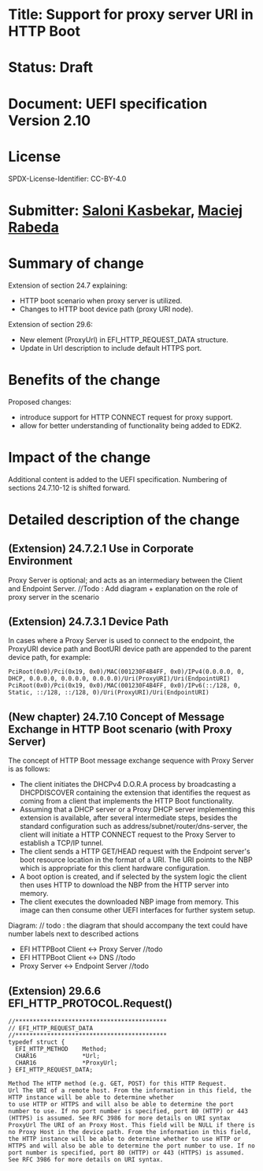 # Title: Support for proxy server URI in HTTP Boot

# Status: Draft

# Document: UEFI specification Version 2.10

# License

SPDX-License-Identifier: CC-BY-4.0

# Submitter: [Saloni Kasbekar](mailto:saloni.kasbekar@intel.com), [Maciej Rabeda](mailto:maciej.rabeda@intel.com)

# Summary of change

Extension of section 24.7 explaining:
- HTTP boot scenario when proxy server is utilized.
- Changes to HTTP boot device path (proxy URI node).

Extension of section 29.6:
- New element (ProxyUrl) in EFI_HTTP_REQUEST_DATA structure.
- Update in Url description to include default HTTPS port.

# Benefits of the change

Proposed changes:
- introduce support for HTTP CONNECT request for proxy support.
- allow for better understanding of functionality being added to EDK2.

# Impact of the change

Additional content is added to the UEFI specification.
Numbering of sections 24.7.10-12 is shifted forward.

# Detailed description of the change

## (Extension) 24.7.2.1 Use in Corporate Environment

Proxy Server is optional; and acts as an intermediary between the Client and Endpoint Server.
//Todo : Add diagram + explanation on the role of proxy server in the scenario

## (Extension) 24.7.3.1 Device Path

In cases where a Proxy Server is used to connect to the endpoint, the ProxyURI device path and BootURI device path are
appended to the parent device path, for example:
```
PciRoot(0x0)/Pci(0x19, 0x0)/MAC(001230F4B4FF, 0x0)/IPv4(0.0.0.0, 0, DHCP, 0.0.0.0, 0.0.0.0, 0.0.0.0)/Uri(ProxyURI)/Uri(EndpointURI)
PciRoot(0x0)/Pci(0x19, 0x0)/MAC(001230F4B4FF, 0x0)/IPv6(::/128, 0, Static, ::/128, ::/128, 0)/Uri(ProxyURI)/Uri(EndpointURI)
```

## (New chapter) 24.7.10 Concept of Message Exchange in HTTP Boot scenario (with Proxy Server)

The concept of HTTP Boot message exchange sequence with Proxy Server is as follows:
- The client initiates the DHCPv4 D.O.R.A process by broadcasting a DHCPDISCOVER containing the extension that identifies the request as coming from a
client that implements the HTTP Boot functionality. 
- Assuming that a DHCP server or a Proxy DHCP server implementing this extension is available, after several intermediate steps, besides the standard configuration such as address/subnet/router/dns-server, the client will initiate a HTTP CONNECT request to the Proxy Server to establish a TCP/IP tunnel.
- The client sends a HTTP GET/HEAD request with the Endpoint server's boot resource location in the format of a URI. The URI points to the NBP which is appropriate for this client hardware configuration.
- A boot option is created, and if selected by the system logic the client then uses HTTP to download the NBP from the HTTP server into memory.
- The client executes the downloaded NBP image from memory. This image can then consume other UEFI interfaces for further system setup.

Diagram:
// todo : the diagram that should accompany the text could have number labels next to described actions
- EFI HTTPBoot Client <-> Proxy Server //todo
- EFI HTTPBoot Client <-> DNS //todo
- Proxy Server <-> Endpoint Server //todo

## (Extension) 29.6.6 EFI_HTTP_PROTOCOL.Request()
```
//*******************************************
// EFI_HTTP_REQUEST_DATA
//*******************************************
typedef struct {
  EFI_HTTP_METHOD    Method;
  CHAR16             *Url;
  CHAR16             *ProxyUrl;
} EFI_HTTP_REQUEST_DATA;

Method The HTTP method (e.g. GET, POST) for this HTTP Request.
Url The URI of a remote host. From the information in this field, the HTTP instance will be able to determine whether
to use HTTP or HTTPS and will also be able to determine the port number to use. If no port number is specified, port 80 (HTTP) or 443 (HTTPS) is assumed. See RFC 3986 for more details on URI syntax
ProxyUrl The URI of an Proxy Host. This field will be NULL if there is no Proxy Host in the device path. From the information in this field, the HTTP instance will be able to determine whether to use HTTP or HTTPS and will also be able to determine the port number to use. If no port number is specified, port 80 (HTTP) or 443 (HTTPS) is assumed. See RFC 3986 for more details on URI syntax.

```